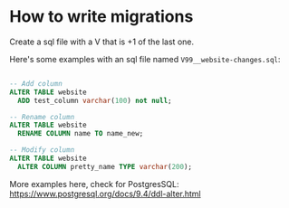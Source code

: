 # How to write migrations

Create a sql file with a V that is +1 of the last one. 

Here's some examples with an sql file named `V99__website-changes.sql`: 

```sql

-- Add column
ALTER TABLE website
  ADD test_column varchar(100) not null;

-- Rename column
ALTER TABLE website
  RENAME COLUMN name TO name_new;

-- Modify column
ALTER TABLE website
  ALTER COLUMN pretty_name TYPE varchar(200);

```

More examples here, check for PostgresSQL: https://www.postgresql.org/docs/9.4/ddl-alter.html
